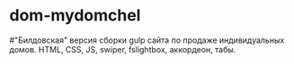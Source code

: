 # dom-mydomchel
#"Билдовская" версия сборки gulp сайта по продаже индивидуальных домов. HTML, CSS, JS, swiper, fslightbox, аккордеон, табы.
